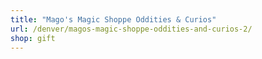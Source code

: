 ```yaml
---
title: "Mago's Magic Shoppe Oddities & Curios"
url: /denver/magos-magic-shoppe-oddities-and-curios-2/
shop: gift
---
```

